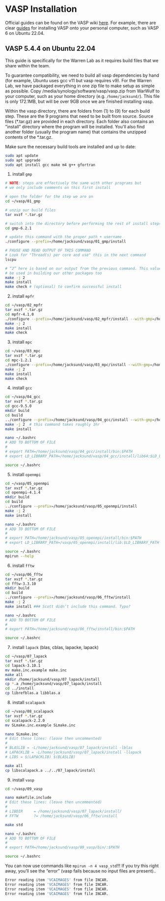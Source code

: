 # VASP Installation

Official guides can be found on the VASP wiki [here](https://www.vasp.at/wiki/index.php/Installing_VASP.6.X.X). For example, there are clear [guides](https://www.vasp.at/wiki/index.php/Personal_computer_installation) for installing VASP onto your personal computer, such as VASP 6 on Ubuntu 22.04.

## VASP 5.4.4 on Ubuntu 22.04

This guide is specifically for the Warren Lab as it requires build files that we share within the team.

To guarantee compatibility, we need to build all vasp dependencies by hand (for example, Ubuntu uses gcc v11 but vasp requires v9). For the Warren Lab, we have packaged everything in one zip file to make setup as simple as possible. Copy /media/synology/software/vasp/vasp.zip from WarWulf to your computer, such as your home directory (e.g. `/home/jacksund/`). This file is only 172.1MB, but will be over 9GB once we are finished installing vasp.

Within the vasp directory, there are folders from (1) to (9) for each build step. These are the 9 programs that need to be built from source. Source files (*.tar.gz) are provided in each directory. Each folder also contains an "install" directory where the program will be installed. You'll also find another folder (usually the program name) that contains the unzipped contents of the *.tar.gz.

Make sure the necessary build tools are installed and up to date:
``` bash
sudo apt update
sudo apt upgrade
sudo apt install gcc make m4 g++ gfortran
``` 

1. install `gmp`

``` bash
# NOTE: steps are effectively the same with other programs but
# we only include comments on this first install

# open the folder for the step we are on
cd ~/vasp/01_gmp

# unzip our build files
tar xvzf *.tar.gz

# switch into the directory before performing the rest of install steps
cd gmp-6.2.1

# update this command with the proper path + username
./configure --prefix=/home/jacksund/vasp/01_gmp/install

# PAUSE AND READ OUTPUT OF THIS COMMAND
# Look for "Thread(s) per core and use" this in the next command
lscpu

# “2” here is based on our output from the previous command. This value will 
# be used in building our other packages too 
make -j 2
make install
make check # (optional) to confirm successful install
```

2. install `mpfr`
``` bash
cd ~/vasp/02_mpfr
tar xvzf *.tar.gz
cd mpfr-4.1.0
./configure --prefix=/home/jacksund/vasp/02_mpfr/install --with-gmp=/home/jacksund/vasp/01_gmp/install
make -j 2
make install
make check
```

3. install `mpc` 
``` bash
cd ~/vasp/03_mpc
tar xvzf *.tar.gz
cd mpc-1.2.1
./configure --prefix=/home/jacksund/vasp/03_mpc/install --with-gmp=/home/jacksund/vasp/01_gmp/install --with-mpfr=/home/jacksund/vasp/02_mpfr/install
make -j 2
make install
make check
```
 
4. install `gcc`
``` bash
cd ~/vasp/04_gcc
tar xvzf *.tar.gz
cd gcc-9.5.0
mkdir build
cd build
../configure --prefix=/home/jacksund/vasp/04_gcc/install --with-gmp=/home/jacksund/vasp/01_gmp/install --with-mpfr=/home/jacksund/vasp/02_mpfr/install --with-mpc=/home/jacksund/vasp/03_mpc/install --disable-multilib
make -j 2  # this command takes roughly 1hr
make install

nano ~/.bashrc
# ADD TO BOTTOM OF FILE
#
# export PATH=/home/jacksund/vasp/04_gcc/install/bin:$PATH
# export LD_LIBRARY_PATH=/home/jacksund/vasp/04_gcc/install/lib64:$LD_LIBRARY_PATH

source ~/.bashrc
```

5. install `openmpi`
``` bash
cd ~/vasp/05_openmpi
tar xvzf *.tar.gz
cd openmpi-4.1.4
mkdir build
cd build
../configure --prefix=/home/jacksund/vasp/05_openmpi/install
make -j 2
make install

nano ~/.bashrc
# ADD TO BOTTOM OF FILE
#
# export PATH=/home/jacksund/vasp/05_openmpi/install/bin:$PATH
# export LD_LIBRARY_PATH=/vasp/05_openmpi/install/lib:$LD_LIBRARY_PATH

source ~/.bashrc
mpirun --help
```

6. install `fftw`
``` bash
cd ~/vasp/06_fftw
tar xvzf *.tar.gz
cd fftw-3.3.10
mkdir build
cd build
../configure --prefix=/home/jacksund/vasp/06_fftw/install
make -j 2
make install ### Scott didn’t include this command. Typo?

nano ~/.bashrc
# ADD TO BOTTOM OF FILE
#
# export PATH=/home/jacksund/vasp/06_fftw/install/bin:$PATH

source ~/.bashrc
```

7. install `lapack` (blas, cblas, lapacke, lapack)
``` bash
cd ~/vasp/07_lapack
tar xvzf *.tar.gz
cd lapack-3.10.1
mv make.inc.example make.inc
make all
mkdir /home/jacksund/vasp/07_lapack/install
cp *.a /home/jacksund/vasp/07_lapack/install
cd ../install
cp librefblas.a libblas.a
```

8. install `scalapack`
``` bash
cd ~/vasp/08_scalapack
tar xvzf *.tar.gz
cd scalapack-2.2.0
mv SLmake.inc.example SLmake.inc

nano SLmake.inc
# Edit these lines: (leave then uncommented)
#
# BLASLIB = -L/home/jacksund/vasp/07_lapack/install -lblas
# LAPACKLIB = -L/home/jacksund/vasp/07_lapack/install -llapack
# LIBS = $(LAPACKLIB) $(BLASLIB)

make all
cp libscalapack.a ../../07_lapack/install
```

9. install `vasp`
``` bash
cd ~/vasp/09_vasp

nano makefile.include
# Edit these lines: (leave then uncommented)
#
# LIBDIR     = /home/jacksund/vasp/07_lapack/install/
# FFTW       ?= /home/jacksund/vasp/06_fftw/install

make std

nano ~/.bashrc
# ADD TO BOTTOM OF FILE
#
# export PATH=/home/jacksund/vasp/09_vasp/bin/:$PATH

source ~/.bashrc
```

You can now use commands like `mpirun -n 4 vasp_std`!!! If you try this right away, you’ll see the “error” (vasp fails because no input files are present)..
``` bash
Error reading item 'VCAIMAGES' from file INCAR.
Error reading item 'VCAIMAGES' from file INCAR.
Error reading item 'VCAIMAGES' from file INCAR.
Error reading item 'VCAIMAGES' from file INCAR.
```
